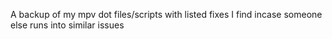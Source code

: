 A backup of my mpv dot files/scripts with listed fixes I find incase someone else runs into similar issues
